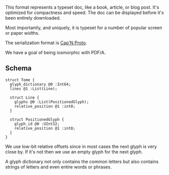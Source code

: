 This format represents a typeset doc, like a book, article, or blog post. 
It's optimized for compactness and speed. The doc can be displayed before
it's been entirely downloaded.

Most importantly, and uniquely, it is typeset for a number of popular screen
or paper widths.

The serialization format is [Cap'N Proto](https://capnproto.org).

We have a goal of being iosmorphic with PDF/A.

## Schema

    struct Tome {
      glyph_dictionary @0 :Int64;
      lines @1 :List(Line);
      
      struct Line {
        glyphs @0 :List(PositionedGlyph);
        relative_position @1 :int8;
      }
      
      struct PositionedGlyph {
        glyph_id @0 :UInt32;
        relative_position @1 :int8;
      }
    }

We use low-bit relative offsets since in most cases the next glyph is very
close by. If it's not then we use an empty glyph for the next glyph.

A glyph dictionary not only contains the common letters but also contains 
strings of letters and even entire words or phrases.
